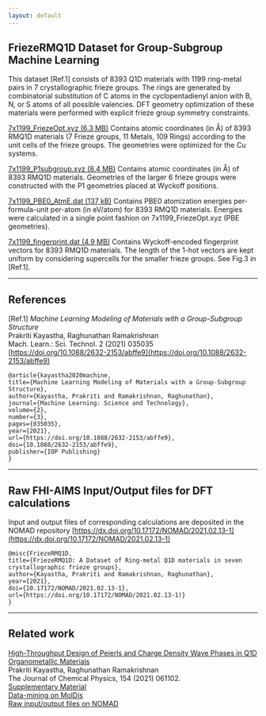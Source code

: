 ```yaml
---
layout: default
---
```


## FriezeRMQ1D Dataset for Group-Subgroup Machine Learning

This dataset [Ref.1] consists of 8393 Q1D materials with 1199 ring-metal pairs in 7 crystallographic frieze groups. The rings are generated by combinatorial substitution of C atoms in the cyclopentadienyl anion with B, N, or S atoms of all possible valencies. DFT geometry optimization of these materials were performed with explicit frieze group symmetry constraints. 

[7x1199_FriezeOpt.xyz (6.3 MB)](data/7x1199_FriezeOpt.xyz) Contains atomic coordinates (in Å) of 8393 RMQ1D materials (7 Frieze groups, 11 Metals, 109 Rings) according to the unit cells of the frieze groups. The geometries were optimized for the Cu systems.

[7x1199_P1subgroup.xyz (8.4 MB)](data/7x1199_P1subgroup.xyz) Contains atomic coordinates (in Å) of 8393 RMQ1D materials. Geometries of the larger 6 frieze groups were constructed with the P1 geometries placed at Wyckoff positions.

[7x1199_PBE0_AtmE.dat (137 kB)](data/7x1199_PBE0_AtmE.dat) Contains PBE0 atomization energies per-formula-unit per-atom (in eV/atom) for 8393 RMQ1D materials. Energies were calculated in a single point fashion on 7x1199_FriezeOpt.xyz (PBE geometries).

[7x1199_fingerprint.dat (4.9 MB)](data/7x1199_fingerprint.dat) Contains Wyckoff-encoded fingerprint vectors for 8393 RMQ1D materials. The length of the 1-hot vectors are kept uniform by considering supercells for the smaller frieze groups. See Fig.3 in [Ref.1].    

***

## References

[Ref.1] _Machine Learning Modeling of Materials with a Group-Subgroup Structure_       
Prakriti Kayastha, Raghunathan Ramakrishnan    
Mach. Learn.: Sci. Technol. 2 (2021) 035035   
[https://doi.org/10.1088/2632-2153/abffe9](https://doi.org/10.1088/2632-2153/abffe9)

```
@article{kayastha2020machine,
title={Machine Learning Modeling of Materials with a Group-Subgroup Structure},
author={Kayastha, Prakriti and Ramakrishnan, Raghunathan},
journal={Machine Learning: Science and Technology},
volume={2},
number={3},
pages={035035},
year={2021},
url={https://doi.org/10.1088/2632-2153/abffe9},
doi={10.1088/2632-2153/abffe9},
publisher={IOP Publishing}
}
```
***
## Raw FHI-AIMS Input/Output files for DFT calculations

Input and output files of corresponding calculations are deposited in the NOMAD repository [https://dx.doi.org/10.17172/NOMAD/2021.02.13-1](https://dx.doi.org/10.17172/NOMAD/2021.02.13-1)

```
@misc{FriezeRMQ1D,
title={FriezeRMQ1D: A Dataset of Ring-metal Q1D materials in seven crystallographic frieze groups},
author={Kayastha, Prakriti and Ramakrishnan, Raghunathan},
year={2021},
doi={10.17172/NOMAD/2021.02.13-1},
url={https://doi.org/10.17172/NOMAD/2021.02.13-1)}
}
```
***
## Related work

[High-Throughput Design of Peierls and Charge Density Wave Phases in Q1D Organometallic Materials](https://doi.org/10.1063/5.0041717)        
Prakriti Kayastha, Raghunathan Ramakrishnan     
The Journal of Chemical Physics, 154 (2021) 061102.    
[Supplementary Material](https://aip.scitation.org/doi/suppl/10.1063/5.0041717/suppl_file/suppinfo.pdf)       
[Data-mining on MolDis](https://moldis.tifrh.res.in/db/rmq1d)        
[Raw input/output files on NOMAD](https://dx.doi.org/10.17172/NOMAD/2021.02.03-1) 

